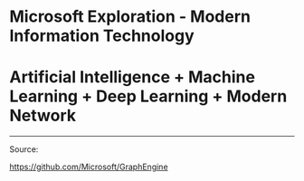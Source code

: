 # Microsoft Exploration - Modern Information Technology

# Artificial Intelligence + Machine Learning + Deep Learning + Modern Network 

---------------------------------------------------------------------------------------------------------------------------------------
Source: 

https://github.com/Microsoft/GraphEngine
